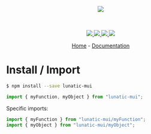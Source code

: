 <p align="center">
    <img src="https://user-images.githubusercontent.com/6702424/80216211-00ef5280-863e-11ea-81de-59f3a3d4b8e4.png">  
</p>
<p align="center">
    <i></i>
    <br>
    <br>
    <a href="https://github.com/ddecrulle/lunatic-mui/actions">
      <img src="https://github.com/ddecrulle/lunatic-mui/workflows/ci/badge.svg?branch=main">
    </a>
    <a href="https://bundlephobia.com/package/lunatic-mui">
      <img src="https://img.shields.io/bundlephobia/minzip/lunatic-mui">
    </a>
    <a href="https://www.npmjs.com/package/lunatic-mui">
      <img src="https://img.shields.io/npm/dw/lunatic-mui">
    </a>
    <a href="https://github.com/ddecrulle/lunatic-mui/blob/main/LICENSE">
      <img src="https://img.shields.io/npm/l/lunatic-mui">
    </a>
</p>
<p align="center">
  <a href="https://github.com/ddecrulle/lunatic-mui">Home</a>
  -
  <a href="https://github.com/ddecrulle/lunatic-mui">Documentation</a>
</p>

# Install / Import

```bash
$ npm install --save lunatic-mui
```

```typescript
import { myFunction, myObject } from "lunatic-mui";
```

Specific imports:

```typescript
import { myFunction } from "lunatic-mui/myFunction";
import { myObject } from "lunatic-mui/myObject";
```
